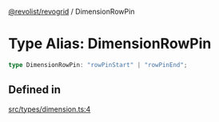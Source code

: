 [@revolist/revogrid](README.md) / DimensionRowPin

# Type Alias: DimensionRowPin

```ts
type DimensionRowPin: "rowPinStart" | "rowPinEnd";
```

## Defined in

[src/types/dimension.ts:4](https://github.com/revolist/revogrid/blob/13683f406d4444f1320602b1f5f5b66b213da3f8/src/types/dimension.ts#L4)
